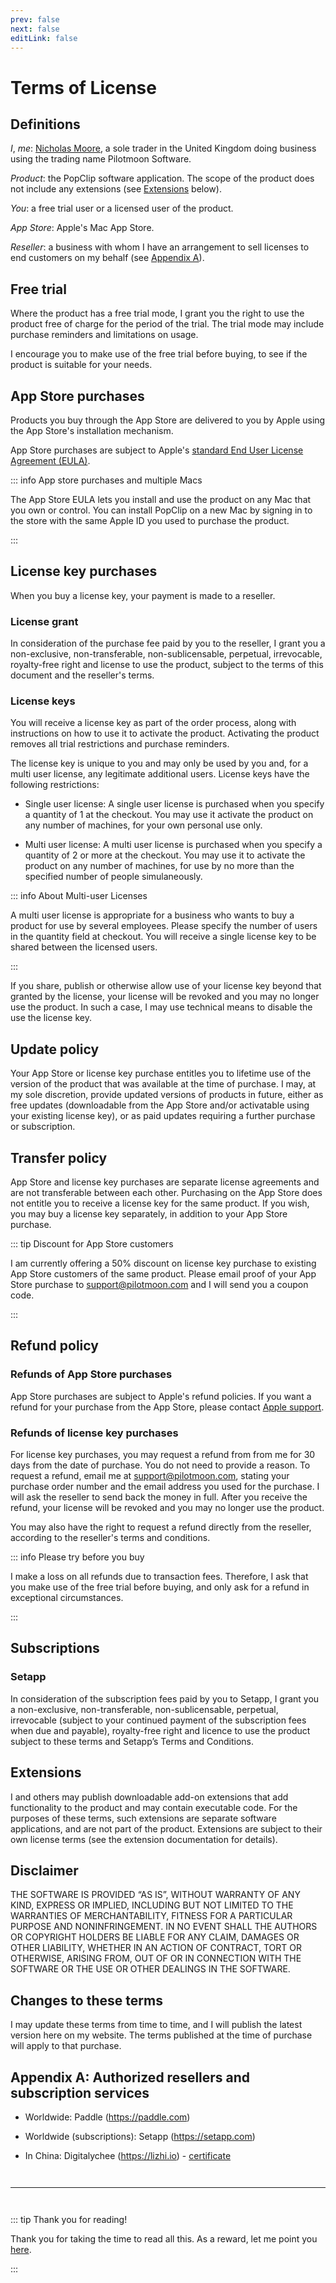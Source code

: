 ```yaml
---
prev: false
next: false
editLink: false
---
```


# Terms of License

## Definitions

_I_, _me_: [Nicholas Moore](https://pilotmoon.com/about), a sole trader in the
United Kingdom doing business using the trading name Pilotmoon Software.

_Product_: the PopClip software application. The scope of the product does not
include any extensions (see [Extensions](#extensions) below).

_You_: a free trial user or a licensed user of the product.

_App Store_: Apple's Mac App Store.

_Reseller_: a business with whom I have an arrangement to sell licenses to end
customers on my behalf (see
[Appendix A](#appendix-a-authorized-resellers-and-subscription-services)).

## Free trial

Where the product has a free trial mode, I grant you the right to use the
product free of charge for the period of the trial. The trial mode may include
purchase reminders and limitations on usage.

I encourage you to make use of the free trial before buying, to see if the
product is suitable for your needs.

## App Store purchases

Products you buy through the App Store are delivered to you by Apple using the
App Store's installation mechanism.

App Store purchases are subject to Apple's
[standard End User License Agreement (EULA)](https://www.apple.com/legal/internet-services/itunes/dev/stdeula/).

::: info App store purchases and multiple Macs

The App Store EULA lets you install and use the product on any Mac that you own
or control. You can install PopClip on a new Mac by signing in to the store with
the same Apple ID you used to purchase the product.

:::

## License key purchases

When you buy a license key, your payment is made to a reseller.

### License grant

In consideration of the purchase fee paid by you to the reseller, I grant you a
non-exclusive, non-transferable, non-sublicensable, perpetual, irrevocable,
royalty-free right and license to use the product, subject to the terms of this
document and the reseller's terms.

### License keys

You will receive a license key as part of the order process, along with
instructions on how to use it to activate the product. Activating the product
removes all trial restrictions and purchase reminders.

The license key is unique to you and may only be used by you and, for a multi
user license, any legitimate additional users. License keys have the following
restrictions:

- Single user license: A single user license is purchased when you specify a
  quantity of 1 at the checkout. You may use it activate the product on any
  number of machines, for your own personal use only.

- Multi user license: A multi user license is purchased when you specify a
  quantity of 2 or more at the checkout. You may use it to activate the product
  on any number of machines, for use by no more than the specified number of
  people simulaneously.

::: info About Multi-user Licenses

A multi user license is appropriate for a business who wants to buy a product
for use by several employees. Please specify the number of users in the quantity
field at checkout. You will receive a single license key to be shared between
the licensed users.

:::

If you share, publish or otherwise allow use of your license key beyond that
granted by the license, your license will be revoked and you may no longer use
the product. In such a case, I may use technical means to disable the use the
license key.

## Update policy

Your App Store or license key purchase entitles you to lifetime use of the
version of the product that was available at the time of purchase. I may, at my
sole discretion, provide updated versions of products in future, either as free
updates (downloadable from the App Store and/or activatable using your existing
license key), or as paid updates requiring a further purchase or subscription.

## Transfer policy

App Store and license key purchases are separate license agreements and are not
transferable between each other. Purchasing on the App Store does not entitle
you to receive a license key for the same product. If you wish, you may buy a
license key separately, in addition to your App Store purchase.

::: tip Discount for App Store customers

I am currently offering a 50% discount on license key purchase to existing App
Store customers of the same product. Please email proof of your App Store
purchase to
<a href="mailto:support@pilotmoon.com">support@pilotmoon.com</a> and I will send
you a coupon code.

:::

## Refund policy

### Refunds of App Store purchases

App Store purchases are subject to Apple's refund policies. If you want a refund
for your purchase from the App Store, please contact
[Apple support](https://getsupport.apple.com/).

### Refunds of license key purchases

For license key purchases, you may request a refund from from me for 30 days
from the date of purchase. You do not need to provide a reason. To request a
refund, email me at <support@pilotmoon.com>, stating your purchase order number
and the email address you used for the purchase. I will ask the reseller to send
back the money in full. After you receive the refund, your license will be
revoked and you may no longer use the product.

You may also have the right to request a refund directly from the reseller,
according to the reseller's terms and conditions.

::: info Please try before you buy

I make a loss on all refunds due to transaction fees. Therefore, I ask that you
make use of the free trial before buying, and only ask for a refund in
exceptional circumstances.

:::

## Subscriptions

### Setapp

In consideration of the subscription fees paid by you to Setapp, I grant you a
non-exclusive, non-transferable, non-sublicensable, perpetual, irrevocable
(subject to your continued payment of the subscription fees when due and
payable), royalty-free right and licence to use the product subject to these
terms and Setapp’s Terms and Conditions.

## Extensions

I and others may publish downloadable add-on extensions that add functionality
to the product and may contain executable code. For the purposes of these terms,
such extensions are separate software applications, and are not part of the
product. Extensions are subject to their own license terms (see the extension
documentation for details).

## Disclaimer

THE SOFTWARE IS PROVIDED “AS IS”, WITHOUT WARRANTY OF ANY KIND, EXPRESS OR
IMPLIED, INCLUDING BUT NOT LIMITED TO THE WARRANTIES OF MERCHANTABILITY, FITNESS
FOR A PARTICULAR PURPOSE AND NONINFRINGEMENT. IN NO EVENT SHALL THE AUTHORS OR
COPYRIGHT HOLDERS BE LIABLE FOR ANY CLAIM, DAMAGES OR OTHER LIABILITY, WHETHER
IN AN ACTION OF CONTRACT, TORT OR OTHERWISE, ARISING FROM, OUT OF OR IN
CONNECTION WITH THE SOFTWARE OR THE USE OR OTHER DEALINGS IN THE SOFTWARE.

## Changes to these terms

I may update these terms from time to time, and I will publish the latest
version here on my website. The terms published at the time of purchase will
apply to that purchase.

## Appendix A: Authorized resellers and subscription services

- Worldwide: Paddle (<https://paddle.com>)

- Worldwide (subscriptions): Setapp (<https://setapp.com>)

- In China: Digitalychee (<https://lizhi.io>) - [certificate](/lizhi)

<hr style="margin: 3em 0;">

::: tip Thank you for reading!

Thank you for taking the time to read all this. As a reward, let me point you
[here](/coupon-code).

:::
